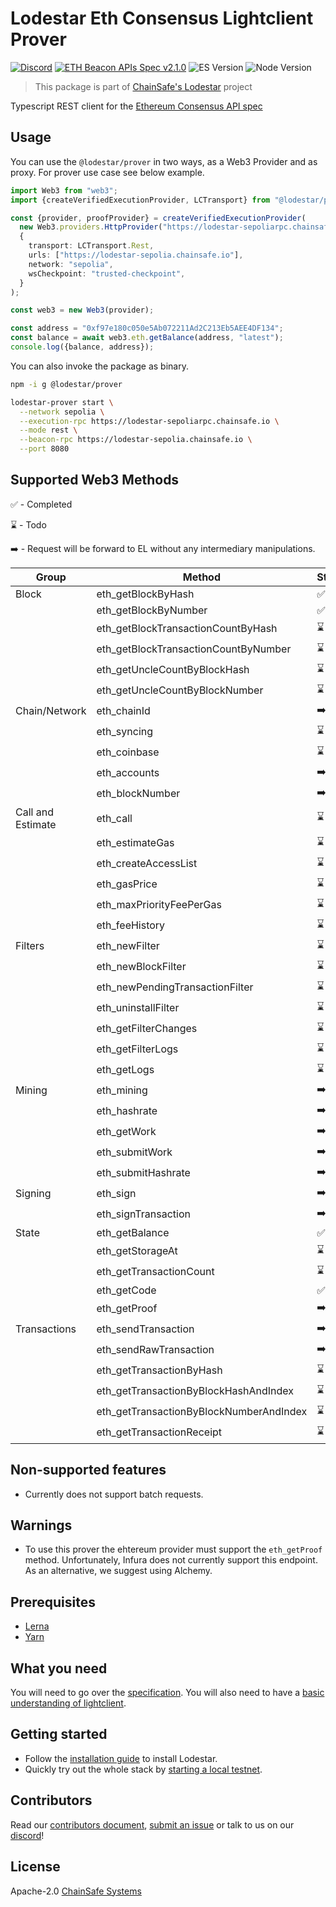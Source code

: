 # Lodestar Eth Consensus Lightclient Prover

[![Discord](https://img.shields.io/discord/593655374469660673.svg?label=Discord&logo=discord)](https://discord.gg/aMxzVcr)
[![ETH Beacon APIs Spec v2.1.0](https://img.shields.io/badge/ETH%20beacon--APIs-2.1.0-blue)](https://github.com/ethereum/beacon-APIs/releases/tag/v2.1.0)
![ES Version](https://img.shields.io/badge/ES-2020-yellow)
![Node Version](https://img.shields.io/badge/node-18.x-green)

> This package is part of [ChainSafe's Lodestar](https://lodestar.chainsafe.io) project

Typescript REST client for the [Ethereum Consensus API spec](https://github.com/ethereum/beacon-apis)

## Usage

You can use the `@lodestar/prover` in two ways, as a Web3 Provider and as proxy. For prover use case see below example.

```ts
import Web3 from "web3";
import {createVerifiedExecutionProvider, LCTransport} from "@lodestar/prover";

const {provider, proofProvider} = createVerifiedExecutionProvider(
  new Web3.providers.HttpProvider("https://lodestar-sepoliarpc.chainsafe.io"),
  {
    transport: LCTransport.Rest,
    urls: ["https://lodestar-sepolia.chainsafe.io"],
    network: "sepolia",
    wsCheckpoint: "trusted-checkpoint",
  }
);

const web3 = new Web3(provider);

const address = "0xf97e180c050e5Ab072211Ad2C213Eb5AEE4DF134";
const balance = await web3.eth.getBalance(address, "latest");
console.log({balance, address});
```

You can also invoke the package as binary.

```bash
npm -i g @lodestar/prover

lodestar-prover start \
  --network sepolia \
  --execution-rpc https://lodestar-sepoliarpc.chainsafe.io \
  --mode rest \
  --beacon-rpc https://lodestar-sepolia.chainsafe.io \
  --port 8080
```

## Supported Web3 Methods

✅ - Completed

⌛ - Todo

➡️ - Request will be forward to EL without any intermediary manipulations.

| Group             | Method                                  | Status | Version |
| ----------------- | --------------------------------------- | ------ | ------- |
| Block             | eth_getBlockByHash                      | ✅     | v0      |
|                   | eth_getBlockByNumber                    | ✅     | v0      |
|                   | eth_getBlockTransactionCountByHash      | ⌛     | v2      |
|                   | eth_getBlockTransactionCountByNumber    | ⌛     | v2      |
|                   | eth_getUncleCountByBlockHash            | ⌛     | v2      |
|                   | eth_getUncleCountByBlockNumber          | ⌛     | v2      |
| Chain/Network     | eth_chainId                             | ➡️     |
|                   | eth_syncing                             | ⌛     | v1      |
|                   | eth_coinbase                            | ⌛     | v2      |
|                   | eth_accounts                            | ➡️     |
|                   | eth_blockNumber                         | ➡️     |
| Call and Estimate | eth_call                                | ⌛     | v0      |
|                   | eth_estimateGas                         | ⌛     | v0      |
|                   | eth_createAccessList                    | ⌛     | v2      |
|                   | eth_gasPrice                            | ⌛     | v1      |
|                   | eth_maxPriorityFeePerGas                | ⌛     | v1      |
|                   | eth_feeHistory                          | ⌛     | v2      |
| Filters           | eth_newFilter                           | ⌛     | v2      |
|                   | eth_newBlockFilter                      | ⌛     | v2      |
|                   | eth_newPendingTransactionFilter         | ⌛     | v2      |
|                   | eth_uninstallFilter                     | ⌛     | v2      |
|                   | eth_getFilterChanges                    | ⌛     | v2      |
|                   | eth_getFilterLogs                       | ⌛     | v2      |
|                   | eth_getLogs                             | ⌛     | v1      |
| Mining            | eth_mining                              | ➡️     |
|                   | eth_hashrate                            | ➡️     |
|                   | eth_getWork                             | ➡️     |
|                   | eth_submitWork                          | ➡️     |
|                   | eth_submitHashrate                      | ➡️     |
| Signing           | eth_sign                                | ➡️     |
|                   | eth_signTransaction                     | ➡️     |
| State             | eth_getBalance                          | ✅     | v0      |
|                   | eth_getStorageAt                        | ⌛     | v1      |
|                   | eth_getTransactionCount                 | ⌛     | v2      |
|                   | eth_getCode                             | ✅     | v0      |
|                   | eth_getProof                            | ➡️     |
| Transactions      | eth_sendTransaction                     | ➡️     |
|                   | eth_sendRawTransaction                  | ➡️     |
|                   | eth_getTransactionByHash                | ⌛     | v2      |
|                   | eth_getTransactionByBlockHashAndIndex   | ⌛     | v2      |
|                   | eth_getTransactionByBlockNumberAndIndex | ⌛     | v2      |
|                   | eth_getTransactionReceipt               | ⌛     | v2      |

## Non-supported features

- Currently does not support batch requests.

## Warnings

- To use this prover the ehtereum provider must support the `eth_getProof` method. Unfortunately, Infura does not currently support this endpoint. As an alternative, we suggest using Alchemy.

## Prerequisites

- [Lerna](https://github.com/lerna/lerna)
- [Yarn](https://yarnpkg.com/)

## What you need

You will need to go over the [specification](https://github.com/ethereum/beacon-apis). You will also need to have a [basic understanding of lightclient](https://github.com/ethereum/consensus-specs/blob/dev/specs/altair/light-client/light-client.md).

## Getting started

- Follow the [installation guide](https://chainsafe.github.io/lodestar/) to install Lodestar.
- Quickly try out the whole stack by [starting a local testnet](https://chainsafe.github.io/lodestar/usage/local).

## Contributors

Read our [contributors document](/CONTRIBUTING.md), [submit an issue](https://github.com/ChainSafe/lodestar/issues/new/choose) or talk to us on our [discord](https://discord.gg/yjyvFRP)!

## License

Apache-2.0 [ChainSafe Systems](https://chainsafe.io)
